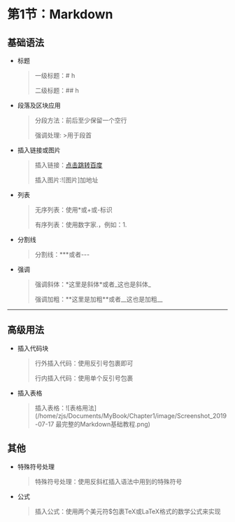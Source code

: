 # 第1节：Markdown



## 基础语法

* 标题

  > 一级标题：# h
  >
  > 二级标题：## h

* 段落及区块应用

  > 分段方法：前后至少保留一个空行
  >
  > 强调处理: >用于段首

* 插入链接或图片

  > 插入链接：[点击跳转百度](http://www.baidu.con)
  >
  > 插入图片:![图片]加地址

* 列表

  > 无序列表：使用*或+或-标识
  >
  > 有序列表：使用数字家.，例如：1.

* 分割线

  > 分割线：***或者---

* 强调

  > 强调斜体：\*这里是斜体\*或者\_这也是斜体\_
  >
  > 强调加粗：\*\*这里是加粗\*\*或者\_\_这也是加粗\_\_



---

## 高级用法

* 插入代码块

  > 行外插入代码：使用反引号包裹即可
  >
  > 行内插入代码：使用单个反引号包裹

* 插入表格

  > 插入表格：![表格用法](/home/zjs/Documents/MyBook/Chapter1/image/Screenshot_2019-07-17 最完整的Markdown基础教程.png)

## 其他

* 特殊符号处理

  > 特殊符号处理：使用反斜杠插入语法中用到的特殊符号

* 公式

  > 插入公式：使用两个美元符\$包裹TeX或LaTeX格式的数学公式来实现